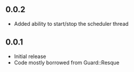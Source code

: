 ## 0.0.2

 * Added ability to start/stop the scheduler thread

## 0.0.1

 * Initial release
 * Code mostly borrowed from Guard::Resque
